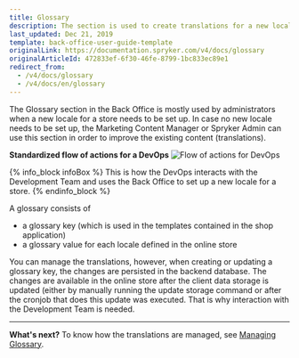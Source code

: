 ```yaml
---
title: Glossary
description: The section is used to create translations for a new locale or update the existing ones in the Back Office.
last_updated: Dec 21, 2019
template: back-office-user-guide-template
originalLink: https://documentation.spryker.com/v4/docs/glossary
originalArticleId: 472833ef-6f30-46fe-8799-1bc833ec89e1
redirect_from:
  - /v4/docs/glossary
  - /v4/docs/en/glossary
---
```


The Glossary section in the Back Office is mostly used by administrators when a new locale for a store needs to be set up. In case no new locale needs to be set up, the Marketing Content Manager or Spryker Admin can use this section in order to improve the existing content (translations).

**Standardized flow of actions for a DevOps**
![Flow of actions for DevOps](https://spryker.s3.eu-central-1.amazonaws.com/docs/User+Guides/Back+Office+User+Guides/Glossary/glossary-section.png) 

{% info_block infoBox %}
This is how the DevOps interacts with the Development Team and uses the Back Office to set up a new locale for a store.
{% endinfo_block %}

A glossary consists of
* a glossary key (which is used in the templates contained in the shop application)
* a glossary value for each locale defined in the online store

You can manage the translations, however, when creating or updating a glossary key, the changes are persisted in the backend database. The changes are available in the online store after the client data storage is updated (either by manually running the update storage command or after the cronjob that does this update was executed. That is why interaction with the Development Team is needed.
***
**What's next?**
To know how the translations are managed, see [Managing Glossary](/docs/scos/user/back-office-user-guides/{{page.version}}/administration/glossary/managing-glossary.html).
